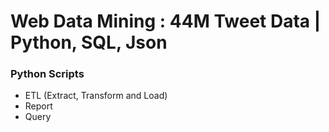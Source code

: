 # Web Data Mining : 44M Tweet Data | Python, SQL, Json

### Python Scripts
* ETL (Extract, Transform and Load)
* Report
* Query
